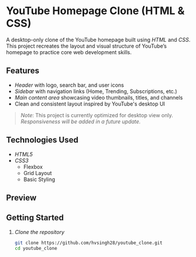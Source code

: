 # YouTube Homepage Clone (HTML & CSS)

A desktop-only clone of the YouTube homepage built using *HTML* and *CSS*. This project recreates the layout and visual structure of YouTube’s homepage to practice core web development skills.

## Features

- *Header* with logo, search bar, and user icons
- *Sidebar* with navigation links (Home, Trending, Subscriptions, etc.)
- *Main content area* showcasing video thumbnails, titles, and channels
- Clean and consistent layout inspired by YouTube's desktop UI

> *Note*: This project is currently optimized for desktop view only.  
> *Responsiveness will be added in a future update.*

## Technologies Used

- *HTML5*
- *CSS3*
  - Flexbox
  - Grid Layout
  - Basic Styling

## Preview


## Getting Started

1. *Clone the repository*
   ```bash
   git clone https://github.com/hvsingh28/youtube_clone.git
   cd youtube_clone

